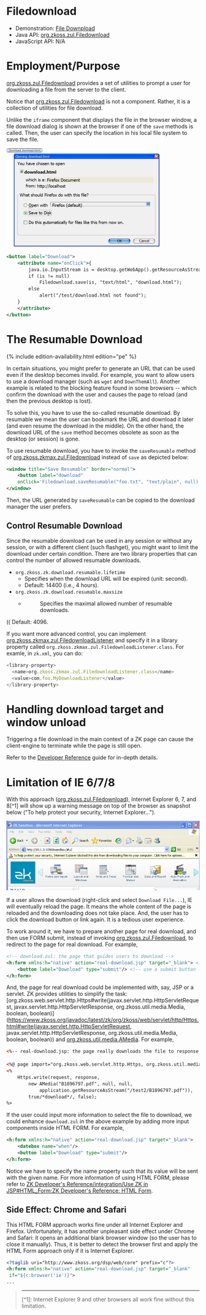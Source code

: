 

# Filedownload

- Demonstration: [File Downpload](http://www.zkoss.org/zkdemo/file_handling/file_download)
- Java API: [org.zkoss.zul.Filedownload](https://www.zkoss.org/javadoc/latest/zk/org/zkoss/zul/Filedownload.html)
- JavaScript API: N/A


# Employment/Purpose

[org.zkoss.zul.Filedownload](https://www.zkoss.org/javadoc/latest/zk/org/zkoss/zul/Filedownload.html) provides a set of
utilities to prompt a user for downloading a file from the server to the
client.

Notice that [org.zkoss.zul.Filedownload](https://www.zkoss.org/javadoc/latest/zk/org/zkoss/zul/Filedownload.html) is not a
component. Rather, it is a collection of utilities for file download.

Unlike the `iframe` component that displays the file in the browser
window, a file download dialog is shown at the browser if one of the
`save` methods is called. Then, the user can specify the location in his
local file system to save the file.

![](/zk_component_ref/images/10000000000002AF000001BB582C2DD7.png)

```xml
<button label="Download">
    <attribute name="onClick">{
        java.io.InputStream is = desktop.getWebApp().getResourceAsStream("/test/download.html");
        if (is != null)
            Filedownload.save(is, "text/html", "download.html");
        else
            alert("/test/download.html not found");
    }
    </attribute>
</button>
```

# The Resumable Download

{% include edition-availability.html edition="pe" %}

In certain situations, you might prefer to generate an URL that can be
used even if the desktop becomes invalid. For example, you want to allow
users to use a download manager (such as `wget` and `DownThemAll`).
Another example is related to the blocking feature found in some
browsers -- which confirm the download with the user and causes the page
to reload (and then the previous desktop is lost).

To solve this, you have to use the so-called resumable download. By
resumable we mean the user can bookmark the URL and download it later
(and even resume the download in the middle). On the other hand, the
download URL of the `save` method becomes obsolete as soon as the
desktop (or session) is gone.

To use resumable download, you have to invoke the `saveResumable` method
of [org.zkoss.zkmax.zul.Filedownload](https://www.zkoss.org/javadoc/latest/zk/org/zkoss/zkmax/zul/Filedownload.html) instead of `save`
as depicted below:

```xml
<window title="Save Resumable" border="normal">
    <button label="download"
    onClick='Filedownload.saveResumable("foo.txt", "text/plain", null)'/>
</window>
```

Then, the URL generated by `saveResumable` can be copied to the download
manager the user prefers.

## Control Resumable Download

Since the resumable download can be used in any session or without any
session, or with a different client (such flashget), you might want to
limit the download under certain condition. There are two library
properties that can control the number of allowed resumable downloads.

- `org.zkoss.zk.download.resumable.lifetime`
  - Specifies when the download URL will be expired (unit: second).
  - Default: 14400 (i.e., 4 hours).
    </dd>
- `org.zkoss.zk.download.resumable.maxsize`
  - <dd>

    Specifies the maximal allowed number of resumable downloads.

(( Default: 4096.

If you want more advanced control, you can implement
[org.zkoss.zkmax.zul.FiledownloadListener](https://www.zkoss.org/javadoc/latest/zk/org/zkoss/zkmax/zul/FiledownloadListener.html) and specify
it in a library property called
`org.zkoss.zkmax.zul.FiledownloadListener.class`. For examle, in
`zk.xml`, you can do:

```javascript
<library-property>
  <name>org.zkoss.zkmax.zul.FiledownloadListener.class</name>
  <value>com.foo.MyDownloadListener</value>
</library-property>
```

# Handling download target and window unload

Triggering a file download in the main context of a ZK page can cause
the client-engine to terminate while the page is still open.

Refer to the [Developer Reference]({{site.baseurl}}/zk_dev_ref/ui_patterns/file_upload_and_download)
guide for in-depth details.

# Limitation of IE 6/7/8

With this approach ([org.zkoss.zul.Filedownload](https://www.zkoss.org/javadoc/latest/zk/org/zkoss/zul/Filedownload.html)),
Internet Explorer 6, 7, and 8[^1] will show up a warning message on top
of the browser as snapshot below ("To help protect your security,
Internet Explorer...").

![](/zk_component_ref/images/IePreventDownload.png)

If a user allows the download (right-click and select
`Download File...`), IE will eventually reload the page. It means the
whole content of the page is reloaded and the downloading does not take
place. And, the user has to click the download button or link again. It
is a tedious user experience.

To work around it, we have to prepare another page for real download,
and then use FORM submit, instead of invoking
[org.zkoss.zul.Filedownload](https://www.zkoss.org/javadoc/latest/zk/org/zkoss/zul/Filedownload.html), to redirect to the page
for real download. For example,

```xml
<!-- download.zul: the page that guides users to download -->
<h:form xmlns:h="native" action="real-download.jsp" target="_blank"> <!-- a form -->
    <button label="Download" type="submit"/> <!-- use a submit button -->
</h:form>
```

And, the page for real download could be implemented with, say, JSP or a
servlet. ZK provides utilities to simplify the task:
[org.zkoss.web.servlet.http.Https#write(javax.servlet.http.HttpServletRequest, javax.servlet.http.HttpServletResponse, org.zkoss.util.media.Media, boolean, boolean)](https://www.zkoss.org/javadoc/latest/zk/org/zkoss/web/servlet/http/Https.html#write(javax.servlet.http.HttpServletRequest, javax.servlet.http.HttpServletResponse, org.zkoss.util.media.Media, boolean, boolean))
and [org.zkoss.util.media.AMedia](https://www.zkoss.org/javadoc/latest/zk/org/zkoss/util/media/AMedia.html). For example,

```xml
<%-- real-download.jsp: the page really downloads the file to response --%>

<%@ page import="org.zkoss.web.servlet.http.Https, org.zkoss.util.media.AMedia" %>
<%
    Https.write(request, response,
        new AMedia("B1896797.pdf", null, null,
            application.getResourceAsStream("/test2/B1896797.pdf")),
        true/*download*/, false);
%>
```

If the user could input more information to select the file to download,
we could enhance `download.zul` in the above example by adding more
input components inside HTML FORM. For example,

```xml
<h:form xmlns:h="native" action="real-download.jsp" target="_blank">
    <datebox name="when"/>
    <button label="Download" type="submit"/>
</h:form>
```

Notice we have to specify the name property such that its value will be
sent with the given name. For more information of using HTML FORM,
please refer to [ZK Developer's Reference/integration/Use ZK in JSP#HTML_Form:ZK Developer's Reference: HTML Form]({{site.baseurl}}/zk_dev_ref/integration/jsp#HTML_Form:ZK_Developer's_Reference:_HTML_Form).

## Side Effect: Chrome and Safari

This HTML FORM approach works fine under all Internet Explorer and
Firefox. Unfortunately, it has another unpleasant side effect under
Chrome and Safari: it opens an additional blank browser window (so the
user has to close it manually). Thus, it is better to detect the browser
first and apply the HTML Form approach only if it is Internet Explorer.

```xml
<?taglib uri="http://www.zkoss.org/dsp/web/core" prefix="c"?>
<h:form xmlns:h="native" action="real-download.jsp" target="_blank"
 if="${c:browser('ie')}">
...
```

> ------------------------------------------------------------------------
>
> <references/>[^1]: Internet Explorer 9 and other browsers all work fine without this
    limitation.
